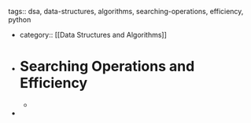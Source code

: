 tags:: dsa, data-structures, algorithms, searching-operations, efficiency, python

- category:: [[Data Structures and Algorithms]]
- # Searching Operations and Efficiency
	-
-